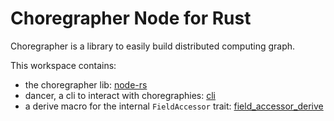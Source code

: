 # Choregrapher Node for Rust

Choregrapher is a library to easily build distributed computing graph. 

This workspace contains:

- the choregrapher lib: [node-rs](./node-rs/README.md)
- dancer, a cli to interact with choregraphies: [cli](./cli)
- a derive macro for  the internal `FieldAccessor` trait: [field_accessor_derive](./field_accessor_derive)
